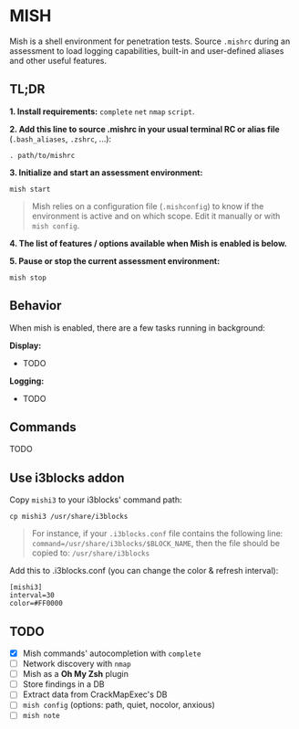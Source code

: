 MISH
====

Mish is a shell environment for penetration tests. Source `.mishrc` during an
assessment to load logging capabilities, built-in and user-defined aliases and
other useful features.

TL;DR
-----

**1. Install requirements:** `complete` `net` `nmap` `script`.

**2. Add this line to source .mishrc in your usual terminal RC or alias file**
     (`.bash_aliases`, `.zshrc`, ...):

```
. path/to/mishrc
```

**3. Initialize and start an assessment environment:**

```
mish start
```

> Mish relies on a configuration file (`.mishconfig`) to know if the environment
   is active and on which scope. Edit it manually or with `mish config`.

**4. The list of features / options available when Mish is enabled is below.**

**5. Pause or stop the current assessment environment:**

```
mish stop
```

Behavior
--------

When mish is enabled, there are a few tasks running in background:

**Display:**
- TODO

**Logging:**
- TODO


Commands
--------

TODO

Use i3blocks addon
------------------

Copy `mishi3` to your i3blocks' command path:

```
cp mishi3 /usr/share/i3blocks
```

> For instance, if your `.i3blocks.conf` file contains the following line:
  `command=/usr/share/i3blocks/$BLOCK_NAME`, then the file should be copied to:
  `/usr/share/i3blocks`

Add this to .i3blocks.conf (you can change the color & refresh interval):

```
[mishi3]
interval=30
color=#FF0000
```

TODO
----

* [X] Mish commands' autocompletion with `complete`
* [ ] Network discovery with `nmap`
* [ ] Mish as a **Oh My Zsh** plugin
* [ ] Store findings in a DB
* [ ] Extract data from CrackMapExec's DB
* [ ] `mish config` (options: path, quiet, nocolor, anxious)
* [ ] `mish note`
